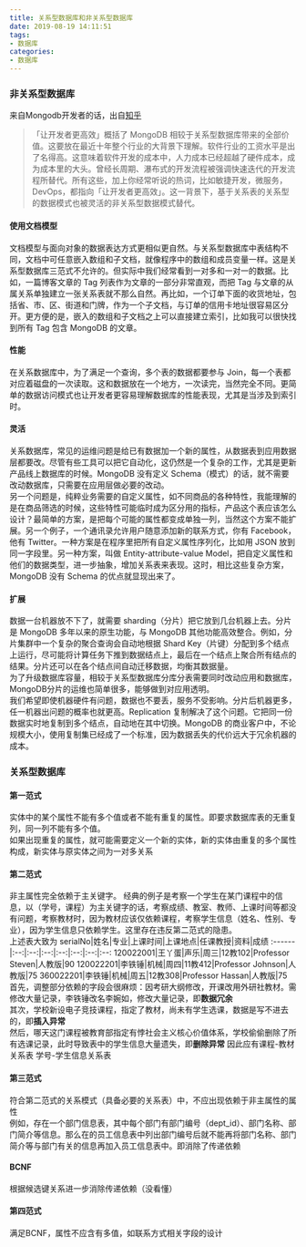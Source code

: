 ```yaml
---
title: 关系型数据库和非关系型数据库
date: 2019-08-19 14:11:51
tags:
- 数据库
categories: 
- 数据库
---
```

### 非关系型数据库

来自Mongodb开发者的话，出自[知乎](https://www.zhihu.com/question/20059632 "MongoDB 等 NoSQL 与关系型数据库相比，有什么优缺点及适用场景？")<br>
>「让开发者更高效」概括了 MongoDB 相较于关系型数据库带来的全部价值。这要放在最近十年整个行业的大背景下理解。软件行业的工资水平是出了名得高。这意味着软件开发的成本中，人力成本已经超越了硬件成本，成为成本里的大头。曾经长周期、瀑布式的开发流程被强调快速迭代的开发流程所替代。所有这些，加上你经常听说的热词，比如敏捷开发，微服务，DevOps，都指向「让开发者更高效」。这一背景下，基于关系表的关系型的数据模式也被灵活的非关系型数据模式替代。<br>

#### 使用文档模型
文档模型与面向对象的数据表达方式更相似更自然。与关系型数据库中表结构不同，文档中可任意嵌入数组和子文档，就像程序中的数组和成员变量一样。这是关系型数据库三范式不允许的。但实际中我们经常看到一对多和一对一的数据。比如，一篇博客文章的 Tag 列表作为文章的一部分非常直观，而把 Tag 与文章的从属关系单独建立一张关系表就不那么自然。再比如，一个订单下面的收货地址，包括省、市、区、街道和门牌，作为一个子文档，与订单的信用卡地址很容易区分开。更方便的是，嵌入的数组和子文档之上可以直接建立索引，比如我可以很快找到所有 Tag 包含 MongoDB 的文章。<br>

#### 性能
在关系数据库中，为了满足一个查询，多个表的数据都要参与 Join，每一个表都对应着磁盘的一次读取。这和数据放在一个地方，一次读完，当然完全不同。更简单的数据访问模式也让开发者更容易理解数据库的性能表现，尤其是当涉及到索引时。

#### 灵活
关系数据库，常见的运维问题是给已有数据加一个新的属性，从数据表到应用数据层都要改。尽管有些工具可以把它自动化，这仍然是一个复杂的工作，尤其是更新产品线上数据库的时候。MongoDB 没有定义 Schema（模式）的话，就不需要改动数据库，只需要在应用层做必要的改动。<br>
另一个问题是，纯粹业务需要的自定义属性，如不同商品的各种特性，我能理解的是在商品筛选的时候，这些特性可能临时成为区分用的指标，产品这个表应该怎么设计？最简单的方案，是把每个可能的属性都变成单独一列，当然这个方案不能扩展。另一个例子，一个通讯录允许用户随意添加新的联系方式，你有 Facebook，他有 Twitter。一种方案是在程序里把所有自定义属性序列化，比如用 JSON 放到同一字段里。另一种方案，叫做 Entity-attribute-value Model，把自定义属性和他们的数据类型，进一步抽象，增加关系表来表现。这时，相比这些复杂方案，MongoDB 没有 Schema 的优点就显现出来了。

#### 扩展
数据一台机器放不下了，就需要 sharding（分片）把它放到几台机器上去。分片是 MongoDB 多年以来的原生功能，与 MongoDB 其他功能高效整合。例如，分片集群中一个复杂的聚合查询会自动地根据 Shard Key（片键）分配到多个结点上运行，尽可能将计算任务下推到数据结点上，最后在一个结点上聚合所有结点的结果。分片还可以在各个结点间自动迁移数据，均衡其数据量。<br>
为了升级数据库容量，相较于关系型数据库分库分表需要同时改动应用和数据库，MongoDB分片的运维也简单很多，能够做到对应用透明。<br>
我们希望即使机器硬件有问题，数据也不要丢，服务不受影响。分片后机器更多，任一机器出问题的概率也就更高。Replication 复制解决了这个问题。它把同一份数据实时地复制到多个结点，自动地在其中切换。MongoDB 的商业客户中，不论规模大小，使用复制集已经成了一个标准，因为数据丢失的代价远大于冗余机器的成本。

### 关系型数据库
#### 第一范式
实体中的某个属性不能有多个值或者不能有重复的属性。即要求数据库表的无重复列，同一列不能有多个值。<br>
如果出现重复的属性，就可能需要定义一个新的实体，新的实体由重复的多个属性构成，新实体与原实体之间为一对多关系
#### 第二范式
非主属性完全依赖于主关键字。
经典的例子是考察一个学生在某门课程中的信息，以（学号，课程）为主关键字的话，考察成绩、教室、教师、上课时间等都没有问题，考察教材时，因为教材应该仅依赖课程，考察学生信息（姓名、性别、专业），因为学生信息只依赖学生。这里存在违反第二范式的隐患。<br>
上述表大致为
serialNo|姓名|专业|上课时间|上课地点|任课教授|资料|成绩
 :------|:--:|:--:|:--:|:--:|:--:|:--:|:--:
 120022001|王丫蛋|声乐|周三|12教102|Professor Steven|人教版|90
 120022201|李铁锤|机械|周四|11教412|Professor Johnson|人教版|75
 360022201|李铁锤|机械|周五|12教308|Professor Hassan|人教版|75
 首先，调整部分依赖的字段会很麻烦：因考研大纲修改，开课改用外研社教材。需修改大量记录，李铁锤改名李婉如，修改大量记录，即**数据冗余**<br>
 其次，学校新设电子竞技课程，指定了教材，尚未有学生选课，数据是写不进去的，即**插入异常**<br>
 然后，哪天这门课程被教育部指定有悖社会主义核心价值体系，学校偷偷删除了所有选课记录，此时导致表中的学生信息大量遗失，即**删除异常**
 因此应有课程-教材关系表 学号-学生信息关系表
 #### 第三范式
符合第二范式的关系模式（具备必要的关系表）中，不应出现依赖于非主属性的属性<br>
例如，存在一个部门信息表，其中每个部门有部门编号（dept_id）、部门名称、部门简介等信息。那么在的员工信息表中列出部门编号后就不能再将部门名称、部门简介等与部门有关的信息再加入员工信息表中。即消除了传递依赖
#### BCNF
根据候选键关系进一步消除传递依赖（没看懂）
#### 第四范式
满足BCNF，属性不应含有多值，如联系方式相关字段的设计